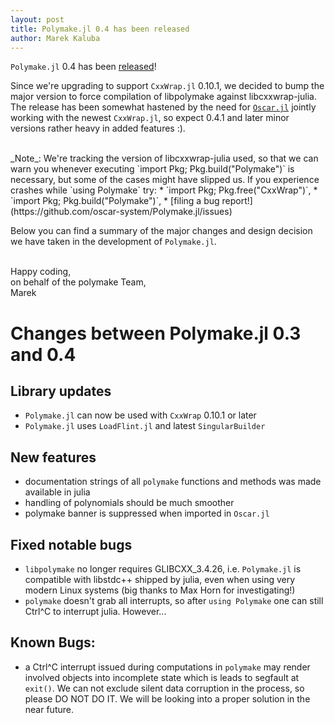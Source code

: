 ```yaml
---
layout: post
title: Polymake.jl 0.4 has been released
author: Marek Kaluba
---
```


`Polymake.jl` 0.4 has been
[released](https://github.com/oscar-system/Polymake.jl/releases/tag/v0.4.0)!

Since we're upgrading to support `CxxWrap.jl` 0.10.1, we decided to bump the major 
version to force compilation of libpolymake against libcxxwrap-julia. 
The release has been somewhat hastened by the need for
[`Oscar.jl`](https://github.com/oscar-system/Oscar.jl) jointly working with 
the newest `CxxWrap.jl`, so expect 0.4.1 and later minor versions rather heavy
in added features :).

<br/>
_Note_:
We're tracking the version of libcxxwrap-julia used, so that we can warn you
whenever executing `import Pkg; Pkg.build("Polymake")` is necessary, but some of the cases
might have slipped us. If you experience crashes while `using Polymake` try:
 * `import Pkg; Pkg.free("CxxWrap")`,
 * `import Pkg; Pkg.build("Polymake")`,
 * [filing a bug report!](https://github.com/oscar-system/Polymake.jl/issues)

Below you can find a summary of the major changes and design decision we have 
taken in the development of `Polymake.jl`.

<br/>
Happy coding,<br/>
on behalf of the polymake Team,<br/>
Marek

# Changes between Polymake.jl 0.3 and 0.4

## Library updates

* `Polymake.jl` can now be used with `CxxWrap` 0.10.1 or later
* `Polymake.jl` uses `LoadFlint.jl` and latest `SingularBuilder`

## New features

* documentation strings of all `polymake` functions and methods was made 
available in julia 
* handling of polynomials should be much smoother
* polymake banner is suppressed when imported in `Oscar.jl`

## Fixed notable bugs

* `libpolymake` no longer requires GLIBCXX_3.4.26, i.e. `Polymake.jl` is 
compatible with libstdc++ shipped by julia, even when using very modern Linux 
systems (big thanks to Max Horn for investigating!)
* `polymake` doesn't grab all interrupts, so after `using Polymake` one can 
still Ctrl^C to interrupt julia. However...

## Known Bugs:

* a Ctrl^C interrupt issued during computations in `polymake` may render 
involved objects into incomplete state which is leads to segfault at `exit()`. 
We can not exclude silent data corruption in the process, so please DO NOT DO 
IT. We will be looking into a proper solution in the near future.
